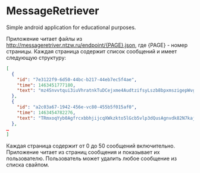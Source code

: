 # MessageRetriever
Simple android application for educational purposes.

Приложение читает файлы из http://messageretriver.ntzw.ru/endpoint/{PAGE}.json, где {PAGE} - номер страницы.
Каждая страница содержит список сообщений и имеет следующую структуру:
```JSON
[
  {
    "id": "7e3122f9-6d50-44bc-b217-44eb7ec5f4ae",
    "time": 1463451777180,
    "text": "mz4Snvvtqui3iuVhratnkTuDCejxme4AudtzifsyLszb8bpxmszigepWvgYgqybs8HAGluwcTUescikwapmjbppltvYboy9g"
  },
  {
    "id": "a2c03a67-1942-456e-vc80-455b5f015af0",
    "time": 1463454782276,
    "text": "TRmxoqYyb0AgfrcxbbhjijcqXWkzkto5lGcb5vlp3dQusAgnvdk82N7kajfOsmdlnkhmL8dkdkv"
  },
…
]
```
Каждая страница содержит от 0 до 50 сообщений включительно.
Приложение читает из страниц сообщения и показывает их пользователю.
Пользователь может удалить любое сообщение из списка свайпом.
